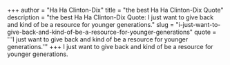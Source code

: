 +++
author = "Ha Ha Clinton-Dix"
title = "the best Ha Ha Clinton-Dix Quote"
description = "the best Ha Ha Clinton-Dix Quote: I just want to give back and kind of be a resource for younger generations."
slug = "i-just-want-to-give-back-and-kind-of-be-a-resource-for-younger-generations"
quote = '''I just want to give back and kind of be a resource for younger generations.'''
+++
I just want to give back and kind of be a resource for younger generations.
